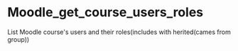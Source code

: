 # Moodle_get_course_users_roles
List Moodle course's users and their roles(includes with herited(cames from group))
